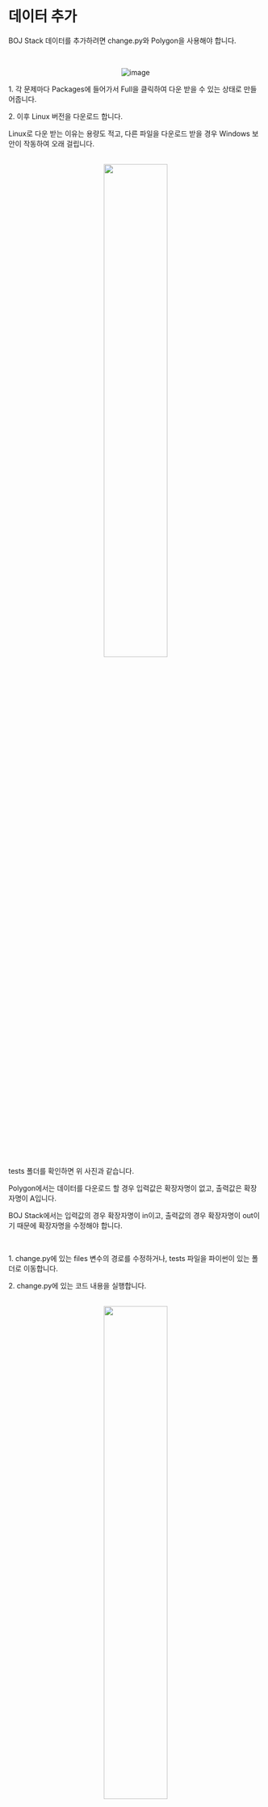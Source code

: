 # 데이터 추가

BOJ Stack 데이터를 추가하려면 change.py와 Polygon을 사용해야 합니다.

<br/>

<div align="center">

![image](https://user-images.githubusercontent.com/79046106/187736064-660faf3b-b6e0-41da-bb8d-6c0cc5b091a9.png)

</div>

<p>1. 각 문제마다 Packages에 들어가서 Full을 클릭하여 다운 받을 수 있는 상태로 만들어줍니다.</p>
<p>2. 이후 Linux 버전을 다운로드 합니다.</p>
<p>Linux로 다운 받는 이유는 용량도 적고, 다른 파일을 다운로드 받을 경우 Windows 보안이 작동하여 오래 걸립니다.</p>

<br/>

<div align="center">

<img src = "https://user-images.githubusercontent.com/79046106/187737564-8bdb0ca0-2fc0-4887-8309-5d1fc35986cf.png" width="50%" height="50%">

</div>
<br/>
<p>tests 폴더를 확인하면 위 사진과 같습니다.</p>
<p>Polygon에서는 데이터를 다운로드 할 경우 입력값은 확장자명이 없고, 출력값은 확장자명이 A입니다.</p>
<p>BOJ Stack에서는 입력값의 경우 확장자명이 in이고, 출력값의 경우 확장자명이 out이기 때문에 확장자명을 수정해야 합니다.</p>
</br>
<p> 1. change.py에 있는 files 변수의 경로를 수정하거나, tests 파일을 파이썬이 있는 폴더로 이동합니다.
<p> 2. change.py에 있는 코드 내용을 실행합니다.

<br/>
<br/>

<div align="center">

<img src = "https://user-images.githubusercontent.com/79046106/187739197-f74d1ca2-e3c0-408f-bf88-65d3c6f06d5f.png" width="50%" height="50%">

</div>
<br/>

<p>코드를 실행하면 위 사진처럼 확장자명이 변경되었음을 확인할 수 있습니다.</p>
<p>이후 파일들을 drag & drop하여 데이터에 추가하면 됩니다.</p>
